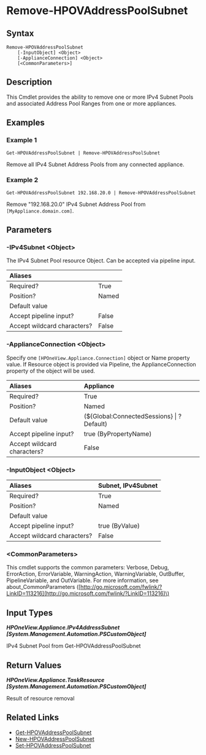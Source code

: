 ﻿---
description: Delete an IPv4 Subnet Pool from an appliance.
---

# Remove-HPOVAddressPoolSubnet

## Syntax

```text
Remove-HPOVAddressPoolSubnet
    [-InputObject] <Object>
    [-ApplianceConnection] <Object>
    [<CommonParameters>]
```

## Description

This Cmdlet provides the ability to remove one or more IPv4 Subnet Pools and associated Address Pool Ranges from one or more appliances.

## Examples

###  Example 1 

```text
Get-HPOVAddressPoolSubnet | Remove-HPOVAddressPoolSubnet

```

Remove all IPv4 Subnet Address Pools from any connected appliance.

###  Example 2 

```text
Get-HPOVAddressPoolSubnet 192.168.20.0 | Remove-HPOVAddressPoolSubnet

```

Remove "192.168.20.0" IPv4 Subnet Address Pool from `[MyAppliance.domain.com]`.

## Parameters

### -IPv4Subnet &lt;Object&gt;

The IPv4 Subnet Pool resource Object.  Can be accepted via pipeline input.

| Aliases |  |
| :--- | :--- |
| Required? | True |
| Position? | Named |
| Default value |  |
| Accept pipeline input? | False |
| Accept wildcard characters? | False |

### -ApplianceConnection &lt;Object&gt;

Specify one `[HPOneView.Appliance.Connection]` object or Name property value. If Resource object is provided via Pipeline, the ApplianceConnection property of the object will be used.

| Aliases | Appliance |
| :--- | :--- |
| Required? | True |
| Position? | Named |
| Default value | (${Global:ConnectedSessions} &vert; ? Default) |
| Accept pipeline input? | true (ByPropertyName) |
| Accept wildcard characters? | False |

### -InputObject &lt;Object&gt;



| Aliases | Subnet, IPv4Subnet |
| :--- | :--- |
| Required? | True |
| Position? | Named |
| Default value |  |
| Accept pipeline input? | true (ByValue) |
| Accept wildcard characters? | False |

### &lt;CommonParameters&gt;

This cmdlet supports the common parameters: Verbose, Debug, ErrorAction, ErrorVariable, WarningAction, WarningVariable, OutBuffer, PipelineVariable, and OutVariable. For more information, see about\_CommonParameters \([http://go.microsoft.com/fwlink/?LinkID=113216](http://go.microsoft.com/fwlink/?LinkID=113216)\)

## Input Types

_**HPOneView.Appliance.IPv4AddressSubnet [System.Management.Automation.PSCustomObject]**_

IPv4 Subnet Pool from Get-HPOVAddressPoolSubnet

## Return Values

_**HPOneView.Appliance.TaskResource [System.Management.Automation.PSCustomObject]**_

Result of resource removal

## Related Links

* [Get-HPOVAddressPoolSubnet](get-hpovaddresspoolsubnet.md)
* [New-HPOVAddressPoolSubnet](new-hpovaddresspoolsubnet.md)
* [Set-HPOVAddressPoolSubnet](set-hpovaddresspoolsubnet.md)
